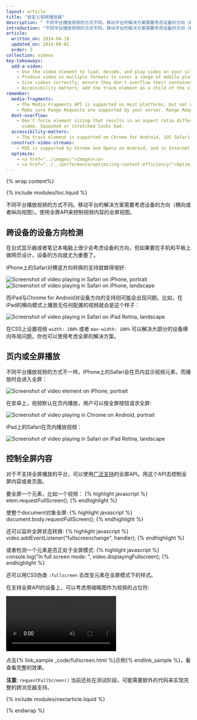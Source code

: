```yaml
---
layout: article
title: "自定义视频播放器"
description: " 不同平台播放视频的方式不同。移动平台的解决方案需要考虑设备的方向（横向或者纵向视图）。使用全屏API来控制视频内容的全屏视图。"
introduction: "不同平台播放视频的方式不同。移动平台的解决方案需要考虑设备的方向（横向或者纵向视图）。使用全屏API来控制视频内容的全屏视图。"
article:
  written_on: 2014-04-16
  updated_on: 2014-08-01
  order: 3
collection: videos
key-takeaways:
  add-a-video:
    - Use the video element to load, decode, and play video on your site.
    - Produce video in multiple formats to cover a range of mobile platforms.
    - Size videos correctly; ensure they don't overflow their containers.
    - Accessibility matters; add the track element as a child of the video element.
remember:
  media-fragments:
    - The Media Fragments API is supported on most platforms, but not on iOS.
    - Make sure Range Requests are supported by your server. Range Requests are enabled by default on most servers, but some hosting services may turn them off.
  dont-overflow:
    - Don't force element sizing that results in an aspect ratio different from the original
      video. Squashed or stretched looks bad.
  accessibility-matters:
    - The track element is supported on Chrome for Android, iOS Safari, and all current browsers on desktop except Firefox (see <a href="http://caniuse.com/track" title="Track element support status">caniuse.com/track</a>). There are several polyfills available too. We recommend <a href='//www.delphiki.com/html5/playr/' title='Playr track element polyfill'>Playr</a> or <a href='//captionatorjs.com/' title='Captionator track'>Captionator</a>.
  construct-video-streams:
    - MSE is supported by Chrome and Opera on Android, and in Internet Explorer 11 and Chrome for desktop, with support planned for <a href='http://wiki.mozilla.org/Platform/MediaSourceExtensions' title='Firefox Media Source Extensions implementation timeline'>Firefox</a>.
  optimize:
    - <a href="../images/">Images</a>
    - <a href="../../performance/optimizing-content-efficiency/">Optimizing content efficiency</a>
---
```


{% wrap content%}

{% include modules/toc.liquid %}

<style>

  img, video, object {
    max-width: 100%;
  }

  img.center {
    display: block;
    margin-left: auto;
    margin-right: auto;
  }

</style>


不同平台播放视频的方式不同。移动平台的解决方案需要考虑设备的方向（横向或者纵向视图）。使用全屏API来控制视频内容的全屏视图。

## 跨设备的设备方向检测


在台式显示器或者笔记本电脑上很少会考虑设备的方向，但如果要在手机和平板上做网页设计，设备的方向就尤为重要了。

iPhone上的Safari对横竖方向转换的支持就做得很好:

<div class="clear">
    <img class="g-wide--1 g-medium--half" alt="Screenshot of video playing in Safari on iPhone, portrait" src="images/iPhone-video-playing-portrait.png">
    <img class="g-wide--2 g-wide--last g-medium--half g--last" alt="Screenshot of video playing in Safari on iPhone, landscape" src="images/iPhone-video-playing-landscape.png">
</div>

而iPad与Chrome for Android对设备方向的支持则可能会出现问题。比如，在iPad的横向模式上播放无任何配置的视频就会是这个样子：

<img class="center" alt="Screenshot of video playing in Safari on iPad Retina, landscape"
src="images/iPad-Retina-landscape-video-playing.png">

在CSS上设置视频 `width: 100%` 或者 `max-width: 100%` 可以解决大部分的设备横向布局问题。你也可以使用考虑全屏的解决方案。

## 页内或全屏播放

不同平台播放视频的方式不一样。iPhone上的Safari会在页内显示视频元素，而播放时会进入全屏：

<img class="center" alt="Screenshot of video element on iPhone, portrait" src="images/iPhone-video-with-poster.png">

在安卓上，视频默认在页内播放，用户可以按全屏按钮请求全屏:

<img class="center" alt="Screenshot of video playing in Chrome on Android, portrait" src="images/Chrome-Android-video-playing-portrait-3x5.png">

iPad上的Safari在页内播放视频：

<img class="center" alt="Screenshot of video playing in Safari on iPad Retina, landscape" src="images/iPad-Retina-landscape-video-playing.png">

## 控制全屏内容

对于不支持全屏播放的平台，可以使用[广泛支持](//caniuse.com/fullscreen)的全屏API。用这个API去控制全屏内容或者页面。

要全屏一个元素，比如一个视频：
{% highlight javascript %}
elem.requestFullScreen();
{% endhighlight %}

使整个document对象全屏:
{% highlight javascript %}
document.body.requestFullScreen();
{% endhighlight %}

还可以监听全屏状态转换:
{% highlight javascript %}
video.addEventListener("fullscreenchange", handler);
{% endhighlight %}

或者检测一个元素是否正处于全屏模式:
{% highlight javascript %}
console.log("In full screen mode: ", video.displayingFullscreen);
{% endhighlight %}

还可以用CSS伪类 `:fullscreen` 去改变元素在全屏模式下的样式。

在支持全屏API的设备上，可以考虑用缩略图作为视频的占位符:

<video autoplay loop class="center">
  <source src="video/fullscreen.webm" type="video/webm">
  <source src="video/fullscreen.mp4" type="video/mp4">
  <p>This browser does not support the video element.</p>
</video>

点击{% link_sample _code/fullscreen.html %}示例{% endlink_sample %}，看查看完整的效果。

**注意:** `requestFullScreen()` 当前还处在测试阶段，可能需要额外的代码来实现完整的跨浏览器支持。

{% include modules/nextarticle.liquid %}

{% endwrap %}
